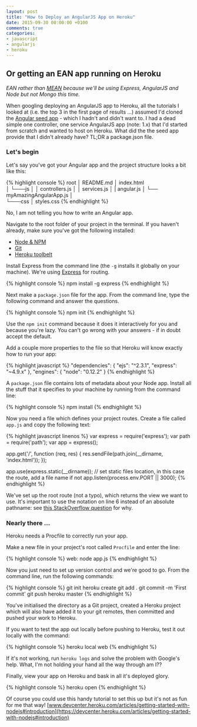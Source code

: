 ```yaml
---
layout: post
title: "How to Deploy an AngularJS App on Heroku"
date: 2015-09-30 00:00:00 +0100
comments: true
categories:
- javascript
- angularjs
- heroku
---
```


## Or getting an EAN app running on Heroku

_EAN rather than [MEAN](http://mean.io/) because we'll be using Express, AngularJS and Node but not Mongo this time._

When googling deploying an AngularJS app to Heroku, all the tutorials I looked at (i.e. the top 3 in the first page of results ...) assumed I'd cloned the [Angular seed app](https://github.com/angular/angular-seed) - which I hadn't and didn't want to. I had a dead simple one controller, one service AngularJS app (note: 1.x) that I'd started from scratch and wanted to host on Heroku. What did the the seed app provide that I didn't already have? TL;DR a package.json file.

### Let's begin

Let's say you've got your Angular app and the project structure looks a bit like this:

{% highlight console %}
root
│   README.md
│   index.html   
│
└───js
│   │   controllers.js
│   │   services.js
│   |   angular.js
│   └── myAmazingAngularApp.js
│   
└───css
    │   styles.css
{% endhighlight %}

No, I am not telling you how to write an Angular app.

Navigate to the root folder of your project in the terminal. If you haven't already, make sure you've got the following installed:

* [Node & NPM](https://nodejs.org/en/)
* [Git](https://git-scm.com/downloads)
* [Heroku toolbelt](https://toolbelt.heroku.com/)

Install Express from the command line (the `-g` installs it globally on your machine). We're using [Express](http://expressjs.com/) for routing.

{% highlight console %}
npm install -g express
{% endhighlight %}

Next make a `package.json` file for the app. From the command line, type the following command and answer the questions.

{% highlight console %}
npm init
{% endhighlight %}

Use the `npm init` command because it does it interactively for you and because you're lazy. You can't go wrong with your answers - if in doubt accept the default.

Add a couple more properties to the file so that Heroku will know exactly how to run your app:

{% highlight javascript %}
  "dependencies": {
    "ejs": "^2.3.1",
    "express": "~4.9.x"
  },
  "engines": {
    "node": "0.12.2"
  }
{% endhighlight %}

A `package.json` file contains lots of metadata about your Node app. Install all the stuff that it specifies to your machine by running from the command line:

{% highlight console %}
npm install
{% endhighlight %}

Now you need a file which defines your project routes. Create a file called `app.js` and copy the following text:

{% highlight javascript linenos %}
var express = require('express');
var path = require('path');
var app = express();

app.get('/', function (req, res) {
	res.sendFile(path.join(__dirname, 'index.html'));
});

app.use(express.static(__dirname)); // set static files location, in this case the route, add a file name if not
app.listen(process.env.PORT || 3000);
{% endhighlight %}

We've set up the root route (not a typo), which returns the view we want to use. It's important to use the notation on line 6 instead of an absolute pathname: see [this StackOverflow question](http://stackoverflow.com/questions/25463423/res-sendfile-absolute-path) for why.

### Nearly there ...

Heroku needs a Procfile to correctly run your app.

Make a new file in your project's root called `Procfile` and enter the line:

{% highlight console %}
web: node app.js
{% endhighlight %}

Now you just need to set up version control and we're good to go. From the command line, run the following commands:

{% highlight console %}
git init
heroku create
git add .
git commit -m 'First commit'
git push heroku master
{% endhighlight %}

You've initialised the directory as a Git project, created a Heroku project which will also have added it to your git remotes, then committed and pushed your work to Heroku.

If you want to test the app out locally before pushing to Heroku, test it out locally with the command:

{% highlight console %}
heroku local web
{% endhighlight %}

If it's not working, run `heroku logs` and solve the problem with Google's help. What, I'm not holding your hand all the way through am I??

Finally, view your app on Heroku and bask in all it's deployed glory.

{% highlight console %}
heroku open
{% endhighlight %}

Of course you could use this handy tutorial to set this up but it's not as fun for me that way! [www.devcenter.heroku.com/articles/getting-started-with-nodejs#introduction](https://devcenter.heroku.com/articles/getting-started-with-nodejs#introduction)
